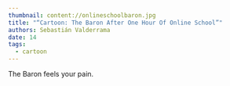 ```yaml
---
thumbnail: content://onlineschoolbaron.jpg
title: "“Cartoon: The Baron After One Hour Of Online School”"
authors: Sebastián Valderrama
date: 14
tags:
  - cartoon
---
```


The Baron feels your pain.